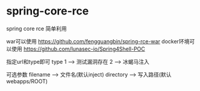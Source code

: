 # spring-core-rce
spring core rce 简单利用

war可以使用
https://github.com/fengguangbin/spring-rce-war
docker环境可以使用
https://github.com/lunasec-io/Spring4Shell-POC

指定url和type即可
type
  1  --> 测试漏洞存在
  2  --> 冰蝎马注入
  
可选参数
  filename  --> 文件名(默认inject)
  directory  --> 写入路径(默认webapps/ROOT)
